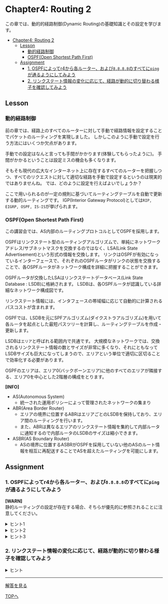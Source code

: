 # Chapter4: Routing 2

この章では、動的的経路制御(Dynamic Routing)の基礎知識とその設定を学びます。

- [Chapter4: Routing 2](#chapter4-routing-2)
	- [Lesson](#lesson)
		- [動的経路制御](#動的経路制御)
		- [OSPF(Open Shortest Path First)](#ospfopen-shortest-path-first)
	- [Assignment](#assignment)
		- [1. OSPFによってr4から各ルーター、および`8.8.8.8`のすべてに`ping`が通るようにしてみよう](#1-ospfによってr4から各ルーターおよび8888のすべてにpingが通るようにしてみよう)
		- [2. リンクステート情報の変化に応じて、経路が動的に切り替わる様子を確認してみよう](#2-リンクステート情報の変化に応じて経路が動的に切り替わる様子を確認してみよう)

## Lesson

### 動的経路制御

前の章では、経路上のすべてのルーターに対して手動で経路情報を設定することでパケットのルーティングを実現しました。
しかしこのように手動で設定を行う方法にはいくつか欠点があります。

手動での設定はなんと言っても手間がかかります(体験してもらったように)。
手間がかかるということは設定ミスの機会も多くなります。

そもそも現代の広大なインターネット上に存在するすべてのルーターを把握しつつ、すべてのリクエストに対して適切な経路を手動で設定するというのは現実的ではありませんね。
では、どのように設定を行えばよいでしょうか？

ここで用いられるのが一定の規則に基づいてルーティングテーブルを自動で更新する動的ルーティングです。
IGP(Interior Gateway Protocol)としては`RIP, EIGRP, OSPF, IS-IS`が挙げられます。

### OSPF(Open Shortest Path First)

この講習会では、AS内部のルーティングプロトコルとしてOSPFを採用します。

OSPFはリンクステート型のルーティングアルゴリズムで、単純にネットワークアドレス/サブネットマスクを交換するのではなく、LSA(Link State Advertisement)という形式の情報を交換します。
リンクはOSPFが有効になっているインターフェースで、それぞれのOSPFルータがリンクの状態を交換することで、各OSPFルータがネットワーク構成を詳細に把握することができます。

OSPFルータが交換したLSAはリンクステートデータベース(Link State Database : LSDB)に格納されます。
LSDBは、各OSPFルータが認識している詳細なネットワーク構成図です。

リンクステート情報には、インタフェースの帯域幅に応じて自動的に計算されるパスコストが含まれます。

OSPFでは、LSDBを元にSPFアルゴリズム(ダイクストラアルゴリズム)を用いて各ルータを起点とした最短パスツリーを計算し、ルーティングテーブルを作成・更新します。

LSDBは`エリア`と呼ばれる範囲内で共通です。
大規模なネットワークでは、交換されるリンクステート情報の数とサイズが非常に多くなり、それにともなってLSDBサイズも巨大になってしまうので、エリアという単位で適切に区切ることで効率化する必要があります。

OSPFのエリアは、エリア0(バックボーンエリア)に他のすべてのエリアが隣接する、エリア0を中心とした2階層の構成をとります。

**[INFO]**
- AS(Autonomous System)
  - 統一された運用ポリシーによって管理されたネットワークの集まり
- ABR(Area Border Router)
  - エリアの境界に位置するABRはエリアごとのLSDBを保持しており、エリア間のルーティングを行います。
  - また、ABRは異なるエリアのリンクステート情報を集約して内部ルータに通知するので内部ルータのLSDBのサイズは縮小できます。
- ASBR(AS Boundary Router)
  - ASの境界に位置するASBRがOSPFを採用していない他のASのルート情報を相互に再配送することでASを超えたルーティングを可能にします。

## Assignment

### 1. OSPFによってr4から各ルーター、および`8.8.8.8`のすべてに`ping`が通るようにしてみよう

**[WARN]**  
静的ルーティングの設定が存在する場合、そちらが優先的に参照されることに注意してください。

<details>
<summary>ヒント1</summary>

LSAにはエリアとネットワークの指定が必要です。
</details>

<details>
<summary>ヒント2</summary>

インターネットへ接続するにはデフォルトルートを設定する必要があります。
</details>

<details>
<summary>ヒント3</summary>

「VyOS OSPF 設定」などで検索してみると良いでしょう。
</details>

### 2. リンクステート情報の変化に応じて、経路が動的に切り替わる様子を確認してみよう

<details>
<summary>ヒント</summary>

リンクステート情報のパスコストを手動で設定すると良いでしょう。
</details>

***

[解答を見る](../solutions/routing-2/README.md)

[TOPへ](../README.md)
